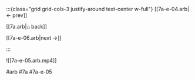 :::{class="grid grid-cols-3 justify-around text-center w-full"}
[[7a-e-04.arb|← prev]]

[[7a.arb|⌂ back]]

[[7a-e-06.arb|next →]]

:::

![[7a-e-05.arb.mp4]]

#arb #7a #7a-e-05

